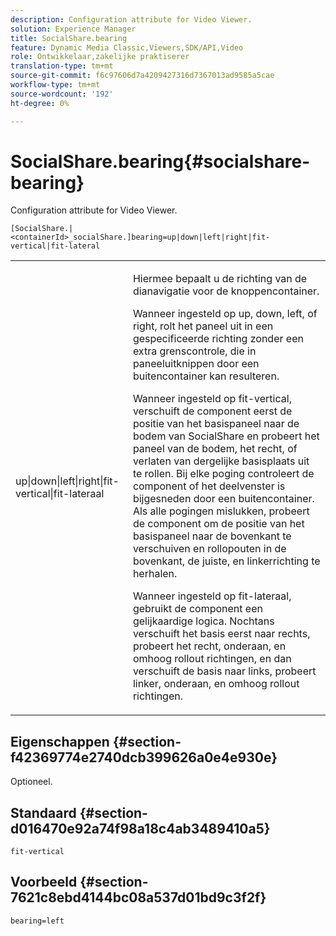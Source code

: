 ```yaml
---
description: Configuration attribute for Video Viewer.
solution: Experience Manager
title: SocialShare.bearing
feature: Dynamic Media Classic,Viewers,SDK/API,Video
role: Ontwikkelaar,zakelijke praktiserer
translation-type: tm+mt
source-git-commit: f6c97606d7a4209427316d7367013ad9585a5cae
workflow-type: tm+mt
source-wordcount: '192'
ht-degree: 0%

---
```



# SocialShare.bearing{#socialshare-bearing}

Configuration attribute for Video Viewer.

`[SocialShare.|<containerId>_socialShare.]bearing=up|down|left|right|fit-vertical|fit-lateral`

<table id="table_C616483932C2482CA9794DDD7313FD7C"> 
 <tbody> 
  <tr> 
   <td colname="col1"> <p> <span class="codeph"> up|down|left|right|fit-vertical|fit-lateraal</span> </p> </td> 
   <td colname="col2"> <p> Hiermee bepaalt u de richting van de dianavigatie voor de knoppencontainer. </p> <p> Wanneer ingesteld op <span class="codeph"> up</span>, <span class="codeph"> down</span>, <span class="codeph"> left</span>, of <span class="codeph"> right</span>, rolt het paneel uit in een gespecificeerde richting zonder een extra grenscontrole, die in paneeluitknippen door een buitencontainer kan resulteren. </p> <p>Wanneer ingesteld op <span class="codeph"> fit-vertical</span>, verschuift de component eerst de positie van het basispaneel naar de bodem van SocialShare en probeert het paneel van de bodem, het recht, of verlaten van dergelijke basisplaats uit te rollen. Bij elke poging controleert de component of het deelvenster is bijgesneden door een buitencontainer. Als alle pogingen mislukken, probeert de component om de positie van het basispaneel naar de bovenkant te verschuiven en rollopouten in de bovenkant, de juiste, en linkerrichting te herhalen. </p> <p>Wanneer ingesteld op <span class="codeph"> fit-lateraal</span>, gebruikt de component een gelijkaardige logica. Nochtans verschuift het basis eerst naar rechts, probeert het recht, onderaan, en omhoog rollout richtingen, en dan verschuift de basis naar links, probeert linker, onderaan, en omhoog rollout richtingen. </p> </td> 
  </tr> 
 </tbody> 
</table>

## Eigenschappen {#section-f42369774e2740dcb399626a0e4e930e}

Optioneel.

## Standaard {#section-d016470e92a74f98a18c4ab3489410a5}

`fit-vertical`

## Voorbeeld {#section-7621c8ebd4144bc08a537d01bd9c3f2f}

```
bearing=left
```

